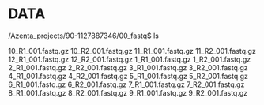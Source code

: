 # DATA
/Azenta_projects/90-1127887346/00_fastq$ ls

10_R1_001.fastq.gz
10_R2_001.fastq.gz
11_R1_001.fastq.gz
11_R2_001.fastq.gz
12_R1_001.fastq.gz
12_R2_001.fastq.gz
1_R1_001.fastq.gz
1_R2_001.fastq.gz
2_R1_001.fastq.gz
2_R2_001.fastq.gz
3_R1_001.fastq.gz
3_R2_001.fastq.gz
4_R1_001.fastq.gz
4_R2_001.fastq.gz
5_R1_001.fastq.gz
5_R2_001.fastq.gz
6_R1_001.fastq.gz
6_R2_001.fastq.gz
7_R1_001.fastq.gz
7_R2_001.fastq.gz
8_R1_001.fastq.gz
8_R2_001.fastq.gz
9_R1_001.fastq.gz
9_R2_001.fastq.gz